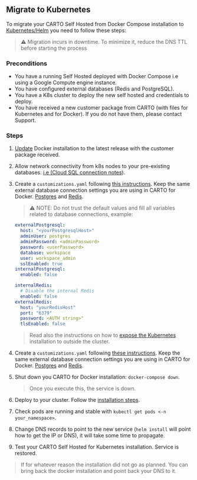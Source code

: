 ## Migrate to Kubernetes

To migrate your CARTO Self Hosted from Docker Compose installation to
[Kubernetes/Helm](https://github.com/CartoDB/carto-selfhosted-helm) you need to follow these steps:

> :warning: Migration incurs in downtime. To minimize it, reduce the DNS TTL before starting the process

### Preconditions

- You have a running Self Hosted deployed with Docker Compose i.e using a Google Compute engine instance.
- You have configured external databases (Redis and PostgreSQL).
- You have a K8s cluster to deploy the new self hosted and credentials to deploy.
- You have received a new customer package from CARTO (with files for Kubernetes and for Docker). If you do not have them, please contact Support.

### Steps

1. [Update](#update) Docker installation to the latest release with the customer package received.

2. Allow network connectivity from k8s nodes to your pre-existing databases. [i.e (Cloud SQL connection notes](https://github.com/CartoDB/carto-selfhosted/README.md#cloud-sql-connection-configuration)).

3. Create a `customizations.yaml` following [this instructions](https://github.com/CartoDB/carto-selfhosted-helm/tree/main/customizations). Keep the same external database connection settings you are using in CARTO for Docker. [Postgres](https://github.com/CartoDB/carto-selfhosted-helm/tree/main/customizations#configure-external-postgres) and [Redis](https://github.com/CartoDB/carto-selfhosted-helm/tree/main/customizations#configure-external-redis).

   > :warning: NOTE: Do not trust the default values and fill all variables related to database connections, example:

   ```yaml
   externalPostgresql:
     host: "<yourPostgresqlHost>"
     adminUser: postgres
     adminPassword: <adminPassword>
     password: <userPassword>
     database: workspace
     user: workspace_admin
     sslEnabled: true
   internalPostgresql:
     enabled: false

   internalRedis:
     # Disable the internal Redis
     enabled: false
   externalRedis:
     host: "yourRedisHost"
     port: "6379"
     password: <AUTH string>"
     tlsEnabled: false
   ```

   > Read also the instructions on how to [expose the Kubernetes](https://github.com/CartoDB/carto-selfhosted-helm/blob/main/customizations/README.md#access-to-carto-from-outside-the-cluster) installation to outside the cluster.

4. Create a `customizations.yaml` following [these instructions](https://github.com/CartoDB/carto-selfhosted-helm/tree/main/customizations). Keep the same external database connection settings you are using in CARTO for Docker. [Postgres](https://github.com/CartoDB/carto-selfhosted-helm/tree/main/customizations#configure-external-postgres) and [Redis](https://github.com/CartoDB/carto-selfhosted-helm/tree/main/customizations#configure-external-redis).

5. Shut down you CARTO for Docker installation: `docker-compose down`.

   > Once you execute this, the service is down.

6. Deploy to your cluster. Follow the [installation steps](https://github.com/CartoDB/carto-selfhosted-helm#installation).

7. Check pods are running and stable with `kubectl get pods <-n your_namespace>`.

8. Change DNS records to point to the new service (`helm install` will point how to get the IP or DNS), it will take some time to propagate.

9. Test your CARTO Self Hosted for Kubernetes installation. Service is restored.

> If for whatever reason the installation did not go as planned. You can bring back the docker installation and point back your DNS to it.